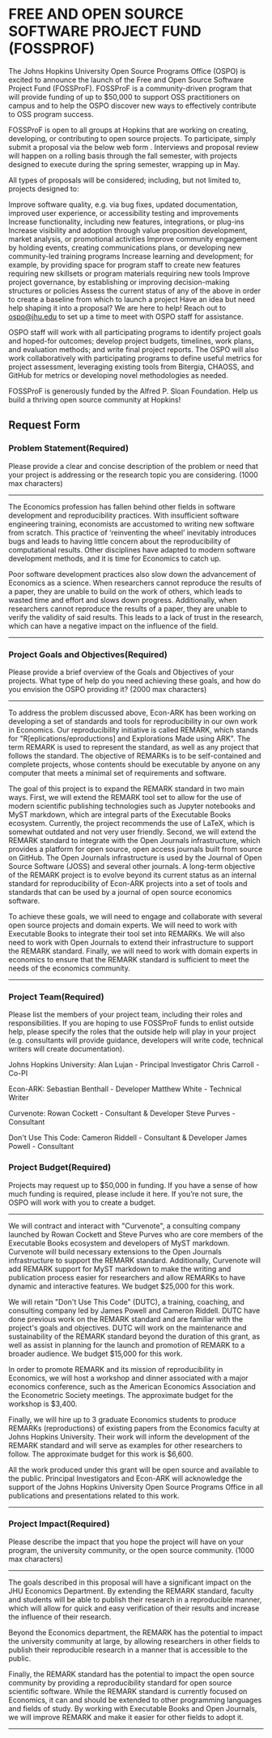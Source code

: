 # FREE AND OPEN SOURCE SOFTWARE PROJECT FUND (FOSSPROF)

The Johns Hopkins University Open Source Programs Office (OSPO) is excited to announce the launch of the Free and Open Source Software Project Fund (FOSSProF). FOSSProF is a community-driven program that will provide funding of up to $50,000 to support OSS practitioners on campus and to help the OSPO discover new ways to effectively contribute to OSS program success.

FOSSProF is open to all groups at Hopkins that are working on creating, developing, or contributing to open source projects. To participate, simply submit a proposal via the below web form . Interviews and proposal review will happen on a rolling basis through the fall semester, with projects designed to execute during the spring semester, wrapping up in May.

All types of proposals will be considered; including, but not limited to, projects designed to:

Improve software quality, e.g. via bug fixes, updated documentation, improved user experience, or accessibility testing and improvements
Increase functionality, including new features, integrations, or plug-ins
Increase visibility and adoption through value proposition development, market analysis, or promotional activities
Improve community engagement by holding events, creating communications plans, or developing new community-led training programs
Increase learning and development; for example, by providing space for program staff to create new features requiring new skillsets or program materials requiring new tools
Improve project governance, by establishing or improving decision-making structures or policies
Assess the current status of any of the above in order to create a baseline from which to launch a project
Have an idea but need help shaping it into a proposal? We are here to help! Reach out to <ospo@jhu.edu> to set up a time to meet with OSPO staff for assistance.

OSPO staff will work with all participating programs to identify project goals and hoped-for outcomes; develop project budgets, timelines, work plans, and evaluation methods; and write final project reports. The OSPO will also work collaboratively with participating programs to define useful metrics for project assessment, leveraging existing tools from Bitergia, CHAOSS, and GitHub for metrics or developing novel methodologies as needed.

FOSSProF is generously funded by the Alfred P. Sloan Foundation. Help us build a thriving open source community at Hopkins!

## Request Form

### Problem Statement(Required)

Please provide a clear and concise description of the problem or need that your project is addressing or the research topic you are considering. (1000 max characters)

---

The Economics profession has fallen behind other fields in software development and reproducibility practices. With insufficient software engineering training, economists are accustomed to writing new software from scratch. This practice of ‘reinventing the wheel’ inevitably introduces bugs and leads to having little concern about the reproducibility of computational results. Other disciplines have adapted to modern software development methods, and it is time for Economics to catch up.

Poor software development practices also slow down the advancement of Economics as a science. When researchers cannot reproduce the results of a paper, they are unable to build on the work of others, which leads to wasted time and effort and slows down progress. Additionally, when researchers cannot reproduce the results of a paper, they are unable to verify the validity of said results. This leads to a lack of trust in the research, which can have a negative impact on the influence of the field.

---

### Project Goals and Objectives(Required)

Please provide a brief overview of the Goals and Objectives of your projects. What type of help do you need achieving these goals, and how do you envision the OSPO providing it? (2000 max characters)

---

To address the problem discussed above, Econ-ARK has been working on developing a set of standards and tools for reproducibility in our own work in Economics. Our reproducibility initiative is called REMARK, which stands for "R[eplications/eproductions] and Explorations Made using ARK". The term REMARK is used to represent the standard, as well as any project that follows the standard. The objective of REMARKs is to be self-contained and complete projects, whose contents should be executable by anyone on any computer that meets a minimal set of requirements and software.  

The goal of this project is to expand the REMARK standard in two main ways. First, we will extend the REMARK tool set to allow for the use of modern scientific publishing technologies such as Jupyter notebooks and MyST markdown, which are integral parts of the Executable Books ecosystem. Currently, the project recommends the use of LaTeX, which is somewhat outdated and not very user friendly. Second, we will extend the REMARK standard to integrate with the Open Journals infrastructure, which provides a platform for open source, open access journals built from source on GitHub. The Open Journals infrastructure is used by the Journal of Open Source Software (JOSS) and several other journals. A long-term objective of the REMARK project is to evolve beyond its current status as an internal standard for reproducibility of Econ-ARK projects into a set of tools and standards that can be used by a journal of open source economics software.

To achieve these goals, we will need to engage and collaborate with several open source projects and domain experts. We will need to work with Executable Books to integrate their tool set into REMARKs. We will also need to work with Open Journals to extend their infrastructure to support the REMARK standard. Finally, we will need to work with domain experts in economics to ensure that the REMARK standard is sufficient to meet the needs of the economics community.

---

### Project Team(Required)

Please list the members of your project team, including their roles and responsibilities. If you are hoping to use FOSSProF funds to enlist outside help, please specify the roles that the outside help will play in your project (e.g. consultants will provide guidance, developers will write code, technical writers will create documentation).

Johns Hopkins University:
Alan Lujan - Principal Investigator
Chris Carroll - Co-PI

Econ-ARK:
Sebastian Benthall - Developer
Matthew White - Technical Writer

Curvenote:
Rowan Cockett - Consultant & Developer
Steve Purves - Consultant

Don't Use This Code:
Cameron Riddell - Consultant & Developer
James Powell - Consultant

### Project Budget(Required)

Projects may request up to $50,000 in funding. If you have a sense of how much funding is required, please include it here. If you’re not sure, the OSPO will work with you to create a budget.

---

We will contract and interact with "Curvenote", a consulting company launched by Rowan Cockett and Steve Purves who are core members of the Executable Books ecosystem and developers of MyST markdown. Curvenote will build necessary extensions to the Open Journals infrastructure to support the REMARK standard. Additionally, Curvenote will add REMARK support for MyST markdown to make the writing and publication process easier for researchers and allow REMARKs to have dynamic and interactive features. We budget $25,000 for this work.

We will retain "Don't Use This Code" (DUTC), a training, coaching, and consulting company led by James Powell and Cameron Riddell. DUTC have done previous work on the REMARK standard and are familiar with the project's goals and objectives. DUTC will work on the maintenance and sustainability of the REMARK standard beyond the duration of this grant, as well as assist in planning for the launch and promotion of REMARK to a broader audience. We budget $15,000 for this work.

In order to promote REMARK and its mission of reproducibility in Economics, we will host a workshop and dinner associated with a major economics conference, such as the American Economics Association and the Econometric Society meetings. The approximate budget for the workshop is $3,400.

Finally, we will hire up to 3 graduate Economics students to produce REMARKs (reproductions) of existing papers from the Economics faculty at Johns Hopkins University. Their work will inform the development of the REMARK standard and will serve as examples for other researchers to follow. The approximate budget for this work is $6,600.

All the work produced under this grant will be open source and available to the public. Principal Investigators and Econ-ARK will acknowledge the support of the Johns Hopkins University Open Source Programs Office in all publications and presentations related to this work.

---

### Project Impact(Required)

Please describe the impact that you hope the project will have on your program, the university community, or the open source community. (1000 max characters)

---

The goals described in this proposal will have a significant impact on the JHU Economics Department. By extending the REMARK standard, faculty and students will be able to publish their research in a reproducible manner, which will allow for quick and easy verification of their results and increase the influence of their research.

Beyond the Economics department, the REMARK has the potential to impact the university community at large, by allowing researchers in other fields to publish their reproducible research in a manner that is accessible to the public.

Finally, the REMARK standard has the potential to impact the open source community by providing a reproducibility standard for open source scientific software. While the REMARK standard is currently focused on Economics, it can and should be extended to other programming languages and fields of study. By working with Executable Books and Open Journals, we will improve REMARK and make it easier for other fields to adopt it.

---

